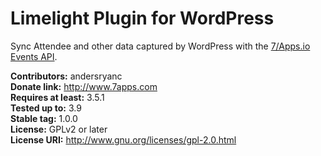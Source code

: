 # Limelight Plugin for WordPress

Sync Attendee and other data captured by WordPress with the [7/Apps.io Events API](http://events.7apps.io/).

**Contributors:** andersryanc  
**Donate link:** http://www.7apps.com  
**Requires at least:** 3.5.1  
**Tested up to:** 3.9  
**Stable tag:** 1.0.0  
**License:** GPLv2 or later  
**License URI:** http://www.gnu.org/licenses/gpl-2.0.html
